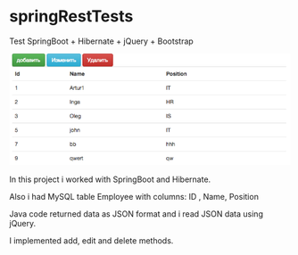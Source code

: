 # springRestTests
Test SpringBoot + Hibernate + jQuery + Bootstrap

![stack Overflow](https://github.com/inoob26/springRestTests/blob/master/public/Screen%20Shot.png?raw=true)

In this project i worked with SpringBoot and Hibernate.

Also i had MySQL table Employee with columns:
ID , Name, Position

Java code returned data as JSON format and i read JSON data using jQuery.

I implemented add, edit and delete methods.
